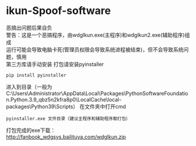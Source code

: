 # ikun-Spoof-software
恶搞出问题后果自负  
警告：这是一个恶搞程序，由wdglkun.exe(主程序)和wdglkun2.exe(辅助程序)组成  
运行可能会导致电脑卡死(管理员权限会导致系统进程被结束)，但不会导致系统问题，慎用  
第三方库请手动安装
打包请安装pyinstaller
```
pip install pyinstaller
```
进入到目录（一般为C:\Users\Administrator\AppData\Local\Packages\PythonSoftwareFoundation.Python.3.9_qbz5n2kfra8p0\LocalCache\local-packages\Python39\Scripts）
在文件夹中打开cmd
```
pyinstaller.exe 文件目录（建议主程序和辅助程序都打包）
```
  
打包完成的exe下载：  
http://fanbook_wdgsys.bailituya.com/wdglkun.zip
